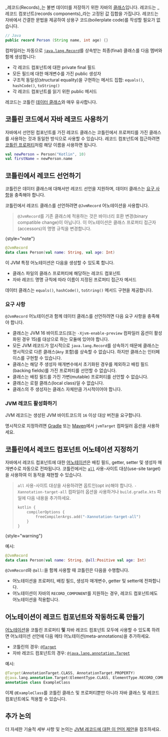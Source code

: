 [//]: # (title: 코틀린에서 자바 레코드 사용하기)

_레코드(Records)_는 불변 데이터를 저장하기 위한 자바의 [클래스](https://openjdk.java.net/jeps/395)입니다. 레코드는 _레코드 컴포넌트(records components)_라는 고정된 값 집합을 가집니다.
레코드는 자바에서 간결한 문법을 제공하여 상용구 코드(boilerplate code)를 작성할 필요가 없습니다.

```java
// Java
public record Person (String name, int age) {}
```

컴파일러는 자동으로 [`java.lang.Record`](https://docs.oracle.com/en/java/javase/16/docs/api/java.base/java/lang/Record.html)를 상속받는 최종(final) 클래스를 다음 멤버와 함께 생성합니다:
*   각 레코드 컴포넌트에 대한 private final 필드
*   모든 필드에 대한 매개변수를 가진 public 생성자
*   구조적 동일성(structural equality)을 구현하는 메서드 집합: `equals()`, `hashCode()`, `toString()`
*   각 레코드 컴포넌트를 읽기 위한 public 메서드

레코드는 코틀린 [데이터 클래스](data-classes.md)와 매우 유사합니다.

## 코틀린 코드에서 자바 레코드 사용하기

자바에서 선언된 컴포넌트를 가진 레코드 클래스는 코틀린에서 프로퍼티를 가진 클래스를 사용하는 것과 동일한 방식으로 사용할 수 있습니다.
레코드 컴포넌트에 접근하려면 [코틀린 프로퍼티](properties.md)처럼 해당 이름을 사용하면 됩니다.

```kotlin
val newPerson = Person("Kotlin", 10)
val firstName = newPerson.name
```

## 코틀린에서 레코드 선언하기

코틀린은 데이터 클래스에 대해서만 레코드 선언을 지원하며, 데이터 클래스는 [요구 사항](#requirements)을 충족해야 합니다.

코틀린에서 레코드 클래스를 선언하려면 `@JvmRecord` 어노테이션을 사용합니다.

> `@JvmRecord`를 기존 클래스에 적용하는 것은 바이너리 호환 변경(binary compatible change)이 아닙니다. 이 어노테이션은 클래스 프로퍼티 접근자(accessors)의 명명 규칙을 변경합니다.
>
{style="note"}

```kotlin
@JvmRecord
data class Person(val name: String, val age: Int)
```

이 JVM 특정 어노테이션은 다음을 생성할 수 있도록 합니다.

*   클래스 파일의 클래스 프로퍼티에 해당하는 레코드 컴포넌트
*   자바 레코드 명명 규칙에 따라 이름이 지정된 프로퍼티 접근자 메서드

데이터 클래스는 `equals()`, `hashCode()`, `toString()` 메서드 구현을 제공합니다.

### 요구 사항

`@JvmRecord` 어노테이션과 함께 데이터 클래스를 선언하려면 다음 요구 사항을 충족해야 합니다.

*   클래스는 JVM 16 바이트코드(또는 `-Xjvm-enable-preview` 컴파일러 옵션이 활성화된 경우 15)를 대상으로 하는 모듈에 있어야 합니다.
*   모든 JVM 레코드가 암시적으로 `java.lang.Record`를 상속하기 때문에 클래스는 명시적으로 다른 클래스(`Any` 포함)를 상속할 수 없습니다. 하지만 클래스는 인터페이스를 구현할 수 있습니다.
*   클래스는 해당 주 생성자 매개변수에서 초기화된 경우를 제외하고 배킹 필드(backing fields)를 가진 프로퍼티를 선언할 수 없습니다.
*   클래스는 배킹 필드를 가진 가변(mutable) 프로퍼티를 선언할 수 없습니다.
*   클래스는 로컬 클래스(local class)일 수 없습니다.
*   클래스의 주 생성자는 클래스 자체만큼 가시적이어야 합니다.

### JVM 레코드 활성화하기

JVM 레코드는 생성된 JVM 바이트코드의 `16` 이상 대상 버전을 요구합니다.

명시적으로 지정하려면 [Gradle](gradle-compiler-options.md#attributes-specific-to-jvm) 또는 [Maven](maven.md#attributes-specific-to-jvm)에서 `jvmTarget` 컴파일러 옵션을 사용하세요.

## 코틀린에서 레코드 컴포넌트 어노테이션 지정하기

<primary-label ref="experimental-general"/>

자바에서 레코드 컴포넌트에 대한 [어노테이션](annotations.md)은 배킹 필드, getter, setter 및 생성자 매개변수로 자동으로 전파됩니다.
코틀린에서는 [`all`](annotations.md#all-meta-target) 사용-사이트 대상(use-site target)을 사용하여 이 동작을 재현할 수 있습니다.

> `all` 사용-사이트 대상을 사용하려면 옵트인(opt in)해야 합니다. `-Xannotation-target-all` 컴파일러 옵션을 사용하거나 `build.gradle.kts` 파일에 다음 내용을 추가하세요.
>
> ```kotlin
> kotlin {
>     compilerOptions {
>         freeCompilerArgs.add("-Xannotation-target-all")
>     }
> }
> ```
>
{style="warning"}

예시:

```kotlin
@JvmRecord
data class Person(val name: String, @all:Positive val age: Int)
```

`@JvmRecord`와 `@all:`을 함께 사용할 때 코틀린은 다음을 수행합니다.

*   어노테이션을 프로퍼티, 배킹 필드, 생성자 매개변수, getter 및 setter에 전파합니다.
*   어노테이션이 자바의 `RECORD_COMPONENT`를 지원하는 경우, 레코드 컴포넌트에도 어노테이션을 적용합니다.

## 어노테이션이 레코드 컴포넌트와 작동하도록 만들기

[어노테이션](annotations.md)을 코틀린 프로퍼티 **및** 자바 레코드 컴포넌트 모두에 사용할 수 있도록 하려면 어노테이션 선언에 다음 메타 어노테이션(meta-annotations)을 추가하세요.

*   코틀린의 경우: [`@Target`](https://kotlinlang.org/api/latest/jvm/stdlib/kotlin.annotation/-target/index.html)
*   자바 레코드 컴포넌트의 경우: [`@java.lang.annotation.Target`](https://docs.oracle.com/javase/8/docs/api/java/lang/annotation/Target.html)

예시:

```kotlin
@Target(AnnotationTarget.CLASS, AnnotationTarget.PROPERTY)
@java.lang.annotation.Target(ElementType.CLASS, ElementType.RECORD_COMPONENT)
annotation class ExampleClass
```

이제 `@ExampleClass`를 코틀린 클래스 및 프로퍼티뿐만 아니라 자바 클래스 및 레코드 컴포넌트에도 적용할 수 있습니다.

## 추가 논의

더 자세한 기술적 세부 사항 및 논의는 [JVM 레코드에 대한 이 언어 제안](https://github.com/Kotlin/KEEP/blob/master/proposals/jvm-records.md)을 참조하세요.